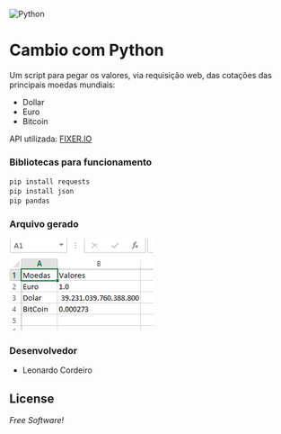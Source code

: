 ![Python](https://www.python.org/static/img/python-logo@2x.png)

# Cambio com Python
Um script para pegar os valores, via requisição web, das cotações das principais moedas mundiais:
  - Dollar
  - Euro
  - Bitcoin

API utilizada: [FIXER.IO](https://fixer.io/)

### Bibliotecas para funcionamento
```sh
pip install requests
pip install json
pip pandas
```
### Arquivo gerado
![Aplicação](Capturar.PNG)

### Desenvolvedor

 - Leonardo Cordeiro

License
----
*Free Software!*